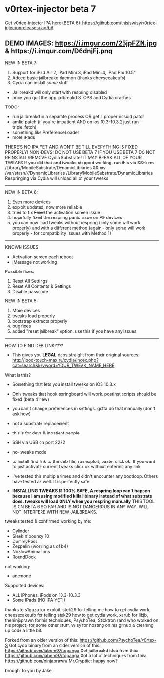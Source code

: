 # v0rtex-injector beta 7

Get v0rtex-injector IPA here (BETA 6): https://github.com/thisiswisy/v0rtex-injector/releases/tag/b6

DEMO IMAGES: https://i.imgur.com/25jpFZN.jpg & https://i.imgur.com/D6dnjFj.png
----------------
NEW IN BETA 7:
1. Support for iPad Air 2, iPad Mini 3, iPad Mini 4, iPad Pro 10.5"
2. Added basic jailbreakd daemon (thanks cheesecakeufo)
3. Cydia can install *some* stuff

- Jailbreakd will only start with respring disabled
- once you quit the app jailbreakd STOPS and Cydia crashes

TODO:

- run jailbreakd in a separate process OR get a proper nosuid patch
- amfid patch (if you're impatient AND on ios 10.3-10.3.2 just run triple_fetch)
- something like PreferenceLoader
- more iPads

THERE'S NO IPA YET AND WON'T BE TILL EVERYTHING IS FIXED PROPERLY! NON-DEVS: DO NOT USE BETA 7
IF YOU USE BETA 7 DO NOT REINSTALL/REMOVE Cydia Substrate! IT *MAY* BREAK ALL OF YOUR TWEAKS
If you did that and tweaks stopped working, run this via SSH:
    rm /Library/MobileSubstrate/DynamicLibraries && mv /var/stash/*/*/DynamicLibraries /Library/MobileSubstrate/DynamicLibraries
Respringing via Cydia will unload all of your tweaks

-----------------------------------
NEW IN BETA 6:

1. Even more devices
2. exploit updated, now more reliable
3. tried to fix ~~Fixed~~ the activation screen issue
4. hopefully fixed the respring panic issue on A9 devices
5. you can now load tweaks without respring (only some will work properly) and with a different method (again - only some will work properly - for compatibility issues with Method 1)
-------------------------------------------------

KNOWN ISSUES:

- Activation screen each reboot
- iMessage not working

Possible fixes:
1. Reset All Settings
2. Reset All Contents & Settings
3. Disable passcode


NEW IN BETA 5:

1. More devices
2. tweaks load properly
3. bootstrap extracts properly
4. bug fixes
5. added "reset jailbreak" option. use this if you have any issues
-------------------------------------------------

HOW TO FIND DEB LINK????
- This gives you **LEGAL** debs straight from their original sources: http://ipod-touch-max.ru/cydia/index.php?cat=search&keyword=YOUR_TWEAK_NAME_HERE

What is this? 
- Something that lets you install tweaks on iOS 10.3.x

- Only tweaks that hook springboard will work. postinst scripts should be fixed (beta 4 new)

- you can't change preferences in settings. gotta do that manually (don't ask how)

- not a substrate replacement

- this is for devs & inpatient people

- SSH via USB on port 2222

- no-tweaks mode 

- to install find link to the deb file, run exploit, paste, click ok. If you want to just activate current tweaks click ok without entering any link

- I've tested this multiple times and didn't encounter any bootloop. Others have tested as well. It is perfectly safe.

- **INSTALLING TWEAKS IS 100% SAFE, A respring loop can't happen because I am using modified killall binary instead of what substrate does. tweaks will load ONLY when you respring manually** THIS TOOL IS ON BETA 6 SO FAR AND IS NOT DANGEROUS IN ANY WAY. WILL NOT INTERFERE WITH NEW JAILBREAKS.

tweaks tested & confirmed working by me:

- Cylinder
- Sleek'n'bouncy 10
- DummyPass
- Zeppelin (working as of b4)
- NoSlowAnimations
- RoundDock

not working:

- anemone 


Supported devices:

- ALL iPhones, iPods on 10.3-10.3.3
- Some iPads (NO IPA YET!)



thanks to s1guza for exploit, stek29 for telling me how to get cydia work, cheesecakeufo for telling stek29 how to get cydia work, xerub for libjb, theninjaprawn for his techniques, PsychoTea, Sticktron (and who worked on his project) for some other stuff, Wisy for hosting on his github & cleaning up code a little bit. 

Forked from an older version of this: https://github.com/PsychoTea/v0rtex-S
Got cydo binary from an older version of this: https://github.com/iabem97/topanga
Got jailbreakd idea from this: https://github.com/iabem97/topanga
Got a lot of techniques from this: https://github.com/ninjaprawn/
Mr.Cryptiic: happy now?


brought to you by Jake
